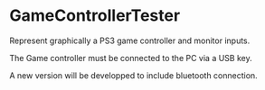 # GameControllerTester

Represent graphically a PS3 game controller and monitor inputs.

The Game controller must be connected to the PC via a USB key. 

A new version will be developped to include bluetooth connection. 

